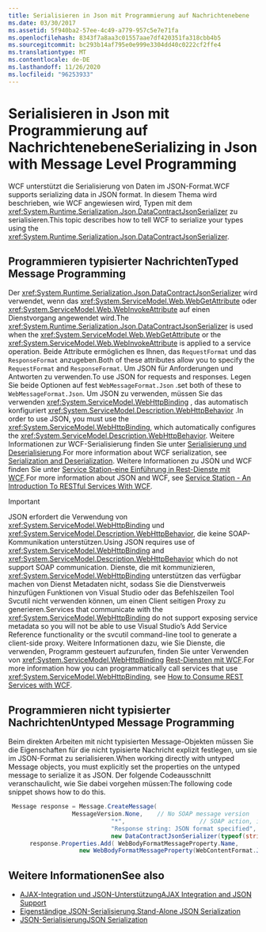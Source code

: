 ```yaml
---
title: Serialisieren in Json mit Programmierung auf Nachrichtenebene
ms.date: 03/30/2017
ms.assetid: 5f940ba2-57ee-4c49-a779-957c5e7e71fa
ms.openlocfilehash: 8343f7a8aa3c01557aae7df420351fa318cbb4b5
ms.sourcegitcommit: bc293b14af795e0e999e3304dd40c0222cf2ffe4
ms.translationtype: MT
ms.contentlocale: de-DE
ms.lasthandoff: 11/26/2020
ms.locfileid: "96253933"
---
```

# <a name="serializing-in-json-with-message-level-programming"></a><span data-ttu-id="c2d6d-102">Serialisieren in Json mit Programmierung auf Nachrichtenebene</span><span class="sxs-lookup"><span data-stu-id="c2d6d-102">Serializing in Json with Message Level Programming</span></span>

<span data-ttu-id="c2d6d-103">WCF unterstützt die Serialisierung von Daten im JSON-Format.</span><span class="sxs-lookup"><span data-stu-id="c2d6d-103">WCF supports serializing data in JSON format.</span></span> <span data-ttu-id="c2d6d-104">In diesem Thema wird beschrieben, wie WCF angewiesen wird, Typen mit dem <xref:System.Runtime.Serialization.Json.DataContractJsonSerializer> zu serialisieren.</span><span class="sxs-lookup"><span data-stu-id="c2d6d-104">This topic describes how to tell WCF to serialize your types using the <xref:System.Runtime.Serialization.Json.DataContractJsonSerializer>.</span></span>  
  
## <a name="typed-message-programming"></a><span data-ttu-id="c2d6d-105">Programmieren typisierter Nachrichten</span><span class="sxs-lookup"><span data-stu-id="c2d6d-105">Typed Message Programming</span></span>  

 <span data-ttu-id="c2d6d-106">Der <xref:System.Runtime.Serialization.Json.DataContractJsonSerializer> wird verwendet, wenn das <xref:System.ServiceModel.Web.WebGetAttribute> oder <xref:System.ServiceModel.Web.WebInvokeAttribute> auf einen Dienstvorgang angewendet wird.</span><span class="sxs-lookup"><span data-stu-id="c2d6d-106">The <xref:System.Runtime.Serialization.Json.DataContractJsonSerializer> is used when the <xref:System.ServiceModel.Web.WebGetAttribute> or the <xref:System.ServiceModel.Web.WebInvokeAttribute> is applied to a service operation.</span></span> <span data-ttu-id="c2d6d-107">Beide Attribute ermöglichen es Ihnen, das `RequestFormat` und das `ResponseFormat` anzugeben.</span><span class="sxs-lookup"><span data-stu-id="c2d6d-107">Both of these attributes allow you to specify the `RequestFormat` and `ResponseFormat`.</span></span> <span data-ttu-id="c2d6d-108">Um JSON für Anforderungen und Antworten zu verwenden.</span><span class="sxs-lookup"><span data-stu-id="c2d6d-108">To use JSON for requests and responses.</span></span> <span data-ttu-id="c2d6d-109">Legen Sie beide Optionen auf fest `WebMessageFormat.Json` .</span><span class="sxs-lookup"><span data-stu-id="c2d6d-109">set both of these to `WebMessageFormat.Json`.</span></span>  <span data-ttu-id="c2d6d-110">Um JSON zu verwenden, müssen Sie das verwenden <xref:System.ServiceModel.WebHttpBinding> , das automatisch konfiguriert <xref:System.ServiceModel.Description.WebHttpBehavior> .</span><span class="sxs-lookup"><span data-stu-id="c2d6d-110">In order to use JSON, you must use the <xref:System.ServiceModel.WebHttpBinding>, which automatically configures the <xref:System.ServiceModel.Description.WebHttpBehavior>.</span></span> <span data-ttu-id="c2d6d-111">Weitere Informationen zur WCF-Serialisierung finden Sie unter [Serialisierung und Deserialisierung](serialization-and-deserialization.md).</span><span class="sxs-lookup"><span data-stu-id="c2d6d-111">For more information about WCF serialization, see [Serialization and Deserialization](serialization-and-deserialization.md).</span></span> <span data-ttu-id="c2d6d-112">Weitere Informationen zu JSON und WCF finden Sie unter [Service Station-eine Einführung in Rest-Dienste mit WCF](/archive/msdn-magazine/2009/january/service-station-an-introduction-to-restful-services-with-wcf).</span><span class="sxs-lookup"><span data-stu-id="c2d6d-112">For more information about JSON and WCF, see [Service Station - An Introduction To RESTful Services With WCF](/archive/msdn-magazine/2009/january/service-station-an-introduction-to-restful-services-with-wcf).</span></span>  
  
> [!IMPORTANT]
> <span data-ttu-id="c2d6d-113">JSON erfordert die Verwendung von <xref:System.ServiceModel.WebHttpBinding> und <xref:System.ServiceModel.Description.WebHttpBehavior>, die keine SOAP-Kommunikation unterstützen.</span><span class="sxs-lookup"><span data-stu-id="c2d6d-113">Using JSON requires use of <xref:System.ServiceModel.WebHttpBinding> and <xref:System.ServiceModel.Description.WebHttpBehavior> which do not support SOAP communication.</span></span> <span data-ttu-id="c2d6d-114">Dienste, die mit kommunizieren, <xref:System.ServiceModel.WebHttpBinding> unterstützen das verfügbar machen von Dienst Metadaten nicht, sodass Sie die Dienstverweis hinzufügen Funktionen von Visual Studio oder das Befehlszeilen Tool Svcutil nicht verwenden können, um einen Client seitigen Proxy zu generieren.</span><span class="sxs-lookup"><span data-stu-id="c2d6d-114">Services that communicate with the <xref:System.ServiceModel.WebHttpBinding> do not support exposing service metadata so you will not be able to use Visual Studio’s Add Service Reference functionality or the svcutil command-line tool to generate a client-side proxy.</span></span> <span data-ttu-id="c2d6d-115">Weitere Informationen dazu, wie Sie Dienste, die verwenden, Programm gesteuert aufzurufen, finden Sie unter Verwenden von <xref:System.ServiceModel.WebHttpBinding> [Rest-Diensten mit WCF](/archive/blogs/pedram/how-to-consume-rest-services-with-wcf).</span><span class="sxs-lookup"><span data-stu-id="c2d6d-115">For more information how you can programmatically call services that use <xref:System.ServiceModel.WebHttpBinding>, see [How to Consume REST Services with WCF](/archive/blogs/pedram/how-to-consume-rest-services-with-wcf).</span></span>  
  
## <a name="untyped-message-programming"></a><span data-ttu-id="c2d6d-116">Programmieren nicht typisierter Nachrichten</span><span class="sxs-lookup"><span data-stu-id="c2d6d-116">Untyped Message Programming</span></span>  

 <span data-ttu-id="c2d6d-117">Beim direkten Arbeiten mit nicht typisierten Message-Objekten müssen Sie die Eigenschaften für die nicht typisierte Nachricht explizit festlegen, um sie im JSON-Format zu serialisieren.</span><span class="sxs-lookup"><span data-stu-id="c2d6d-117">When working directly with untyped Message objects, you must explicitly set the properties on the untyped message to serialize it as JSON.</span></span> <span data-ttu-id="c2d6d-118">Der folgende Codeausschnitt veranschaulicht, wie Sie dabei vorgehen müssen:</span><span class="sxs-lookup"><span data-stu-id="c2d6d-118">The following code snippet shows how to do this.</span></span>  
  
```csharp
 Message response = Message.CreateMessage(  
                  MessageVersion.None,    // No SOAP message version  
                             "*",                     // SOAP action, ignored since this is JSON  
                             "Response string: JSON format specified", // Message body  
                             new DataContractJsonSerializer(typeof(string))); // Specify DataContractJsonSerializer  
      response.Properties.Add( WebBodyFormatMessageProperty.Name,
                    new WebBodyFormatMessageProperty(WebContentFormat.Json)); // Use JSON format  
```  
  
## <a name="see-also"></a><span data-ttu-id="c2d6d-119">Weitere Informationen</span><span class="sxs-lookup"><span data-stu-id="c2d6d-119">See also</span></span>

- [<span data-ttu-id="c2d6d-120">AJAX-Integration und JSON-Unterstützung</span><span class="sxs-lookup"><span data-stu-id="c2d6d-120">AJAX Integration and JSON Support</span></span>](ajax-integration-and-json-support.md)
- [<span data-ttu-id="c2d6d-121">Eigenständige JSON-Serialisierung.</span><span class="sxs-lookup"><span data-stu-id="c2d6d-121">Stand-Alone JSON Serialization</span></span>](stand-alone-json-serialization.md)
- [<span data-ttu-id="c2d6d-122">JSON-Serialisierung</span><span class="sxs-lookup"><span data-stu-id="c2d6d-122">JSON Serialization</span></span>](../samples/json-serialization.md)
